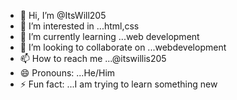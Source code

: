 - 👋 Hi, I’m @ItsWill205
- 👀 I’m interested in ...html,css
- 🌱 I’m currently learning ...web development
- 💞️ I’m looking to collaborate on ...webdevelopment
- 📫 How to reach me ...@itswillis205
- 😄 Pronouns: ...He/Him
- ⚡ Fun fact: ...I am trying to learn something new

<!---
ItsWill205/ItsWill205 is a ✨ special ✨ repository because its `README.md` (this file) appears on your GitHub profile.
You can click the Preview link to take a look at your changes.
--->
